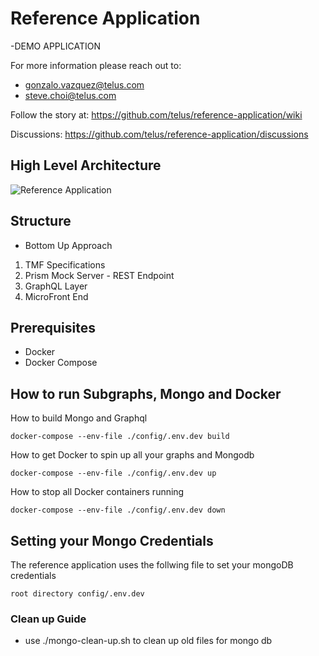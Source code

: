 # Reference Application

-DEMO APPLICATION

For more information please reach out to:

- gonzalo.vazquez@telus.com
- steve.choi@telus.com

Follow the story at: <https://github.com/telus/reference-application/wiki>

Discussions: <https://github.com/telus/reference-application/discussions>

## High Level Architecture

![Reference Application](https://user-images.githubusercontent.com/1566236/137525278-8bed145b-ffb8-464a-b83f-ed724a502ad8.png)

## Structure

- Bottom Up Approach

1. TMF Specifications
2. Prism Mock Server - REST Endpoint
3. GraphQL Layer
4. MicroFront End

## Prerequisites

- Docker
- Docker Compose

## How to run Subgraphs, Mongo and Docker

How to build Mongo and Graphql

```code
docker-compose --env-file ./config/.env.dev build
```

How to get Docker to spin up all your graphs and Mongodb

```code
docker-compose --env-file ./config/.env.dev up
```

How to stop all Docker containers running

```code
docker-compose --env-file ./config/.env.dev down
```

## Setting your Mongo Credentials

The reference application uses the follwing file to set your mongoDB credentials

```text
root directory config/.env.dev
```

### Clean up Guide

- use ./mongo-clean-up.sh to clean up old files for mongo db

